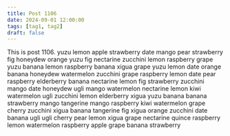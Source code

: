 ```yaml
---
title: Post 1106
date: 2024-09-01 12:00:00
tags: [tag1, tag2]
draft: false
---
```

This is post 1106.
yuzu
lemon
apple
strawberry
date
mango
pear
strawberry
fig
honeydew
orange
yuzu
fig
nectarine
zucchini
lemon
raspberry
grape
yuzu
banana
lemon
raspberry
banana
xigua
grape
yuzu
lemon
date
orange
banana
honeydew
watermelon
zucchini
grape
raspberry
lemon
date
pear
raspberry
elderberry
banana
nectarine
lemon
fig
strawberry
zucchini
mango
date
honeydew
ugli
mango
watermelon
nectarine
lemon
kiwi
watermelon
ugli
zucchini
lemon
elderberry
xigua
yuzu
banana
banana
strawberry
mango
tangerine
mango
raspberry
kiwi
watermelon
grape
cherry
zucchini
xigua
banana
tangerine
fig
xigua
orange
zucchini
date
banana
ugli
ugli
cherry
pear
lemon
xigua
grape
nectarine
quince
raspberry
lemon
watermelon
raspberry
apple
grape
banana
strawberry
